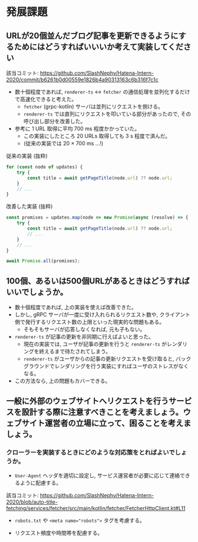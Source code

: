 # 発展課題 

## URLが20個並んだブログ記事を更新できるようにするためにはどうすればいいいか考えて実装してください  

該当コミット: 
https://github.com/SlashNephy/Hatena-Intern-2020/commit/b6261b0d00559e1826b4a90313163c6b316f7c1c

+ 数十個程度であれば, `renderer-ts` <-> `fetcher` の通信処理を並列化するだけで高速化できると考えた。  
  + `fetcher` (grpc-kotlin) サーバは並列にリクエストを捌ける。
  + `renderer-ts` では直列にリクエストを叩いている部分があったので, その呼び出し部分を改善した。  
+ 参考に 1 URL 取得に平均 700 ms 程度かかっていた。
  + この実装にしたところ 20 URLs 取得しても 3 s 程度で済んだ。
  + (従来の実装では 20 × 700 ms ...!)

従来の実装 (抜粋)
```typescript
for (const node of updates) {
    try {
        const title = await getPageTitle(node.url) ?? node.url;
    }
    // ...
}
```

改善した実装 (抜粋)
```typescript
const promises = updates.map(node => new Promise(async (resolve) => {
    try {
        const title = await getPageTitle(node.url) ?? node.url;
        // ...
    }
    // ...
}

await Promise.all(promises);
```


## 100個、あるいは500個URLがあるときはどうすればいいでしょうか。

+ 数十個程度であれば, 上の実装を使えば改善できた。
+ しかし, gRPC サーバが一度に受け入れられるリクエスト数や, クライアント側で発行するリクエスト数の上限といった現実的な問題もある。
  + そもそもサーバが応答しなくなれば, 元も子もない。
+ `renderer-ts` が記事の更新を非同期に行えばよいと思った。
  + 現在の実装では, ユーザが記事の更新を行うと `renderer-ts` がレンダリングを終えるまで待たされてしまう。
  + `renderer-ts` がユーザからの記事の更新リクエストを受け取ると, バックグラウンドでレンダリングを行う実装にすればユーザのストレスがなくなる。
+ この方法なら, 上の問題もカバーできる。


## 一般に外部のウェブサイトへリクエストを行うサービスを設計する際に注意すべきことを考えましょう。ウェブサイト運営者の立場に立って、困ることを考えましょう。  
### クローラーを実装するときにどのような対応策をとればよいでしょうか。

+ `User-Agent` ヘッダを適切に設定し, サービス運営者が必要に応じて連絡できるように配慮する。  

該当コミット: https://github.com/SlashNephy/Hatena-Intern-2020/blob/auto-title-fetching/services/fetcher/src/main/kotlin/fetcher/FetcherHttpClient.kt#L11

+ `robots.txt` や `<meta name="robots">` タグを考慮する。  

+ リクエスト頻度や時間帯を配慮する。
